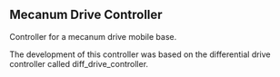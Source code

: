 ## Mecanum Drive Controller ##

Controller for a mecanum drive mobile base.

The development of this controller was based on the differential drive controller called diff_drive_controller.
